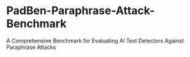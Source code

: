 # PadBen-Paraphrase-Attack-Benchmark
 A Comprehensive Benchmark for Evaluating AI Text Detectors Against Paraphrase Attacks
